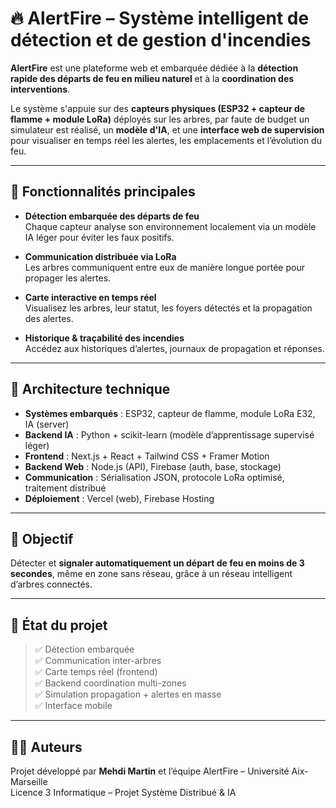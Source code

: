 # 🔥 AlertFire – Système intelligent de détection et de gestion d'incendies

**AlertFire** est une plateforme web et embarquée dédiée à la **détection rapide des départs de feu en milieu naturel** et à la **coordination des interventions**.

Le système s'appuie sur des **capteurs physiques (ESP32 + capteur de flamme + module LoRa)** déployés sur les arbres, par faute de budget un simulateur est réalisé, un **modèle d'IA**, et une **interface web de supervision** pour visualiser en temps réel les alertes, les emplacements et l’évolution du feu.

---

## 🚨 Fonctionnalités principales

- **Détection embarquée des départs de feu**  
  Chaque capteur analyse son environnement localement via un modèle IA léger pour éviter les faux positifs.

- **Communication distribuée via LoRa**  
  Les arbres communiquent entre eux de manière longue portée pour propager les alertes.

- **Carte interactive en temps réel**  
  Visualisez les arbres, leur statut, les foyers détectés et la propagation des alertes.

- **Historique & traçabilité des incendies**  
  Accédez aux historiques d’alertes, journaux de propagation et réponses.

---

## 🧠 Architecture technique

- **Systèmes embarqués** : ESP32, capteur de flamme, module LoRa E32, IA (server)
- **Backend IA** : Python + scikit-learn (modèle d’apprentissage supervisé léger)
- **Frontend** : Next.js + React + Tailwind CSS + Framer Motion
- **Backend Web** : Node.js (API), Firebase (auth, base, stockage)
- **Communication** : Sérialisation JSON, protocole LoRa optimisé, traitement distribué
- **Déploiement** : Vercel (web), Firebase Hosting

---

## 🔬 Objectif

Détecter et **signaler automatiquement un départ de feu en moins de 3 secondes**, même en zone sans réseau, grâce à un réseau intelligent d’arbres connectés.

---

## 🧪 État du projet

> ✅ Détection embarquée  
> ✅ Communication inter-arbres  
> ✅ Carte temps réel (frontend)  
> ✅ Backend coordination multi-zones  
> ✅ Simulation propagation + alertes en masse  
> ✅ Interface mobile

---

## 👨‍💻 Auteurs

Projet développé par **Mehdi Martin** et l’équipe AlertFire – Université Aix-Marseille  
Licence 3 Informatique – Projet Système Distribué & IA
